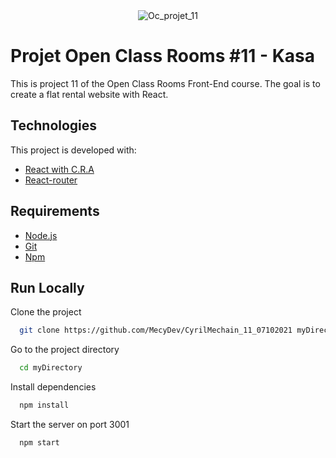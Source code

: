 <div align="center" id="top"> 
  <img src="" alt="Oc_projet_11" />
</div>

# Projet Open Class Rooms #11 - Kasa

This is project 11 of the Open Class Rooms Front-End course. The goal is to create a flat rental website with React.

## Technologies

This project is developed with:

- [React with C.R.A](https://pt-br.reactjs.org/)
- [React-router](https://reactrouter.com/)

## Requirements

- [Node.js](https://nodejs.org/en/)
- [Git](https://git-scm.com/)
- [Npm](https://www.npmjs.com/)

## Run Locally

Clone the project

```bash
  git clone https://github.com/MecyDev/CyrilMechain_11_07102021 myDirectory
```

Go to the project directory

```bash
  cd myDirectory
```

Install dependencies

```bash
  npm install
```

Start the server on port 3001

```bash
  npm start
```
